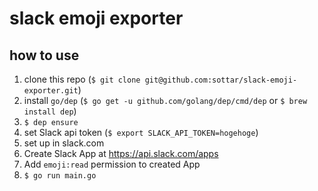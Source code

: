 # slack emoji exporter

## how to use
1. clone this repo (`$ git clone git@github.com:sottar/slack-emoji-exporter.git`)
2. install `go/dep` (`$ go get -u github.com/golang/dep/cmd/dep` or `$ brew install dep`)
3. `$ dep ensure`
4. set Slack api token (`$ export SLACK_API_TOKEN=hogehoge`)
5. set up in slack.com
  1. Create Slack App at https://api.slack.com/apps
  2. Add `emoji:read` permission to created App
6. `$ go run main.go`
